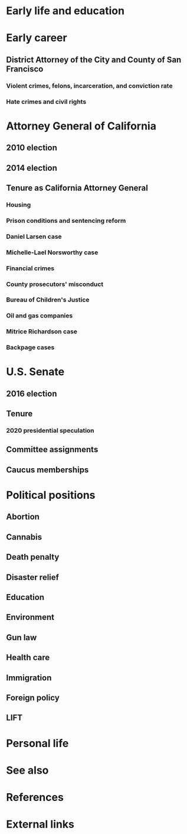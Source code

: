 # 
# Early life and education
# Early career
## District Attorney of the City and County of San Francisco
### Violent crimes, felons, incarceration, and conviction rate
### Hate crimes and civil rights
# Attorney General of California
## 2010 election
## 2014 election
## Tenure as California Attorney General
### Housing
### Prison conditions and sentencing reform
### Daniel Larsen case
### Michelle-Lael Norsworthy case
### Financial crimes
### County prosecutors' misconduct
### Bureau of Children's Justice
### Oil and gas companies
### Mitrice Richardson case
### Backpage cases
# U.S. Senate
## 2016 election
## Tenure
### 2020 presidential speculation
## Committee assignments
## Caucus memberships
# Political positions
## Abortion
## Cannabis
## Death penalty
## Disaster relief
## Education
## Environment
## Gun law
## Health care
## Immigration
## Foreign policy
## LIFT
# Personal life
# See also
# References
# External links
